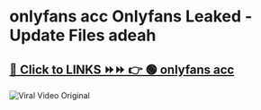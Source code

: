 
 # onlyfans acc Onlyfans Leaked - Update Files adeah

## <h2><a href="https://clipsfans.com/onlyfans_acc&ref=git">🔗 Click to LINKS ⏩⏩ 👉 🟢 onlyfans acc </a></h2>

<a href="https://clipsfans.com/onlyfans_acc&ref=git" rel="nofollow" data-target="animated-image.originalLink"><img src="https://i.ibb.co.com/xMMVF88/686577567.gif" alt="Viral Video Original" style="max-width: 100%; display: inline-block;" data-target="animated-image.originalImage"></a>

